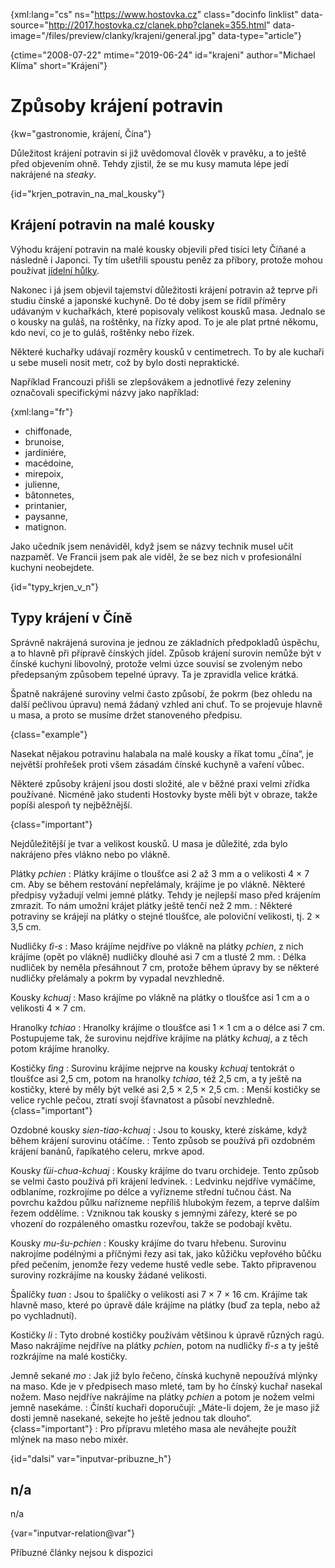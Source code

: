 
{xml:lang="cs" ns="https://www.hostovka.cz" class="docinfo linklist" data-source="http://2017.hostovka.cz/clanek.php?clanek=355.html" data-image="/files/preview/clanky/krajeni/general.jpg" data-type="article"}

{ctime="2008-07-22" mtime="2019-06-24" id="krajeni" author="Michael Klíma" short="Krájení"}

# Způsoby krájení potravin

<!-- generated attribute kw by user_udpatekw.sh on 2020-05-07, do not edit -->

{kw="gastronomie, krájení, Čína"}

Důležitost krájení potravin si již uvědomoval člověk v pravěku, a to ještě před objevením ohně. Tehdy zjistil, že se mu kusy mamuta lépe jedí nakrájené na _steaky_.

{id="krjen\_potravin\_na\_mal\_kousky"}

## Krájení potravin na malé kousky

Výhodu krájení potravin na malé kousky objevili před tisíci lety Číňané a následně i Japonci. Ty tím ušetřili spoustu peněz za příbory, protože mohou používat [jídelní hůlky][1].

Nakonec i já jsem objevil tajemství důležitosti krájení potravin až teprve při studiu čínské a japonské kuchyně. Do té doby jsem se řídil příměry udávaným v kuchařkách, které popisovaly velikost kousků masa. Jednalo se o kousky na guláš, na roštěnky, na řízky apod. To je ale plat prtné někomu, kdo neví, co je to guláš, roštěnky nebo řízek.

Některé kuchařky udávají rozměry kousků v centimetrech. To by ale kuchaři u sebe museli nosit metr, což by bylo dosti nepraktické.

Například Francouzi přišli se zlepšovákem a jednotlivé řezy zeleniny označovali specifickými názvy jako například:

{xml:lang="fr"}

  * chiffonade,
  * brunoise,
  * jardiniére,
  * macédoine,
  * mirepoix,
  * julienne,
  * bâtonnetes,
  * printanier,
  * paysanne,
  * matignon.

Jako učedník jsem nenáviděl, když jsem se názvy technik musel učit nazpaměť. Ve Francii jsem pak ale viděl, že se bez nich v profesionální kuchyni neobejdete.

{id="typy\_krjen\_v_n"}

## Typy krájení v Číně

Správně nakrájená surovina je jednou ze základních předpokladů úspěchu, a to hlavně při přípravě čínských jídel. Způsob krájení surovin nemůže být v čínské kuchyni libovolný, protože velmi úzce souvisí se zvoleným nebo předepsaným způsobem tepelné úpravy. Ta je zpravidla velice krátká.

Špatně nakrájené suroviny velmi často způsobí, že pokrm (bez ohledu na další pečlivou úpravu) nemá žádaný vzhled ani chuť. To se projevuje hlavně u masa, a proto se musíme držet stanoveného předpisu.

{class="example"}

Nasekat nějakou potravinu halabala na malé kousky a říkat tomu „čína“, je největší prohřešek proti všem zásadám čínské kuchyně a vaření vůbec.

Některé způsoby krájení jsou dosti složité, ale v běžné praxi velmi zřídka používané. Nicméně jako studenti Hostovky byste měli být v obraze, takže popíši alespoň ty nejběžnější.

{class="important"}

Nejdůležitější je tvar a velikost kousků. U masa je důležité, zda bylo nakrájeno přes vlákno nebo po vlákně.

Plátky _pchien_
:   Plátky krájíme o tloušťce asi 2 až 3 mm a o velikosti 4 × 7 cm. Aby se během restování nepřelámaly, krájíme je po vlákně. Některé předpisy vyžadují velmi jemné plátky. Tehdy je nejlepší maso před krájením zmrazit. To nám umožní krájet plátky ještě tenčí než 2 mm.
:   Některé potraviny se krájejí na plátky o stejné tloušťce, ale poloviční velikosti, tj. 2 × 3,5 cm.

Nudličky _ťi-s_
:   Maso krájíme nejdříve po vlákně na plátky _pchien_, z nich krájíme (opět po vlákně) nudličky dlouhé asi 7 cm a tlusté 2 mm.
:   Délka nudliček by neměla přesáhnout 7 cm, protože během úpravy by se některé nudličky přelámaly a pokrm by vypadal nevzhledně.

Kousky _kchuaj_
:   Maso krájíme po vlákně na plátky o tloušťce asi 1 cm a o velikosti 4 × 7 cm.

Hranolky _tchiao_
:   Hranolky krájíme o tloušťce asi 1 × 1 cm a o délce asi 7 cm. Postupujeme tak, že surovinu nejdříve krájíme na plátky _kchuaj_, a z těch potom krájíme hranolky.

Kostičky _ťing_
:   Surovinu krájíme nejprve na kousky _kchuaj_ tentokrát o tloušťce asi 2,5 cm, potom na hranolky _tchiao_, též 2,5 cm, a ty ještě na kostičky, které by měly být velké asi 2,5 × 2,5 × 2,5 cm.
:   Menší kostičky se velice rychle pečou, ztratí svojí šťavnatost a působí nevzhledně. {class="important"}

Ozdobné kousky _sien-tiao-kchuaj_
:   Jsou to kousky, které získáme, když během krájení surovinu otáčíme.
:   Tento způsob se používá při ozdobném krájení banánů, řapíkatého celeru, mrkve apod.

Kousky _ťüi-chua-kchuaj_
:   Kousky krájíme do tvaru orchideje. Tento způsob se velmi často používá při krájení ledvinek.
:   Ledvinku nejdříve vymáčíme, odblaníme, rozkrojíme po délce a vyřízneme střední tučnou část. Na povrchu každou půlku nařízneme nepříliš hlubokým řezem, a teprve dalším řezem oddělíme.
:   Vzniknou tak kousky s jemnými zářezy, které se po vhození do rozpáleného omastku rozevřou, takže se podobají květu.

Kousky _mu-šu-pchien_
:   Kousky krájíme do tvaru hřebenu. Surovinu nakrojíme podélnými a příčnými řezy asi tak, jako kůžičku vepřového bůčku před pečením, jenomže řezy vedeme hustě vedle sebe. Takto připravenou suroviny rozkrájíme na kousky žádané velikosti.

Špalíčky _tuan_
:   Jsou to špalíčky o velikosti asi 7 × 7 × 16 cm. Krájíme tak hlavně maso, které po úpravě dále krájíme na plátky (buď za tepla, nebo až po vychladnutí).

Kostičky _li_
:   Tyto drobné kostičky používám většinou k úpravě různých ragú. Maso nakrájíme nejdříve na plátky _pchien_, potom na nudličky _ťi-s_ a ty ještě rozkrájíme na malé kostičky.

Jemně sekané _mo_
:   Jak již bylo řečeno, čínská kuchyně nepoužívá mlýnky na maso. Kde je v předpisech maso mleté, tam by ho čínský kuchař nasekal nožem. Maso nejdříve nakrájíme na plátky _pchien_ a potom je nožem velmi jemně nasekáme.
:   Čínští kuchaři doporučují: „Máte-li dojem, že je maso již dosti jemně nasekané, sekejte ho ještě jednou tak dlouho“. {class="important"}
:   Pro přípravu mletého masa ale neváhejte použít mlýnek na maso nebo mixér.

{id="dalsi" var="inputvar-pribuzne_h"}

## n/a

n/a

{var="inputvar-relation@var"}

Příbuzné články nejsou k dispozici

 [1]: hulky

